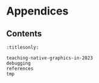 Appendices
==========


Contents
--------

```{toctree}
:titlesonly:

teaching-native-graphics-in-2023
debugging
references
tmp
```
